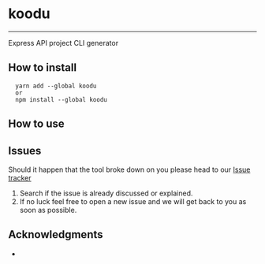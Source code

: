 # koodu

---

Express API project CLI generator

## How to install

```
  yarn add --global koodu
  or
  npm install --global koodu
```

## How to use

## Issues

Should it happen that the tool broke down on you please head to our [Issue tracker](https://github.com/oesukam/koodu/issues)

1. Search if the issue is already discussed or explained.
2. If no luck feel free to open a new issue and we will get back to you as soon as possible.

## Acknowledgments

-
